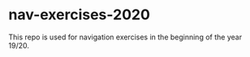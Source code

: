 # nav-exercises-2020

This repo is used for navigation exercises in the beginning of the year 19/20.
